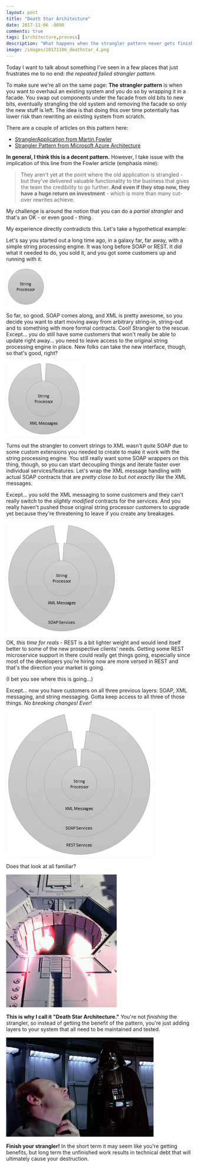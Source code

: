 ```yaml
---
layout: post
title: "Death Star Architecture"
date: 2017-11-06 -0800
comments: true
tags: [architecture,process]
description: "What happens when the strangler pattern never gets finished? Welcome to the Death Star."
image: /images/20171106_deathstar_4.png
---
```


Today I want to talk about something I've seen in a few places that just frustrates me to no end: _the repeated failed strangler pattern_.

To make sure we're all on the same page: **The strangler pattern** is when you want to overhaul an existing system and you do so by wrapping it in a facade. You swap out components under the facade from old bits to new bits, eventually strangling the old system and removing the facade so only the new stuff is left. The idea is that doing this over time potentially has lower risk than rewriting an existing system from scratch.

There are a couple of articles on this pattern here:

- [StranglerApplication from Martin Fowler](https://www.martinfowler.com/bliki/StranglerApplication.html)
- [Strangler Pattern from Microsoft Azure Architecture](https://docs.microsoft.com/en-us/azure/architecture/patterns/strangler)

**In general, I think this is a decent pattern.** However, I take issue with the implication of this line from the Fowler article (emphasis mine):

> They aren't yet at the point where the old application is strangled - but they've delivered valuable functionality to the business that gives the team the credibility to go further. **And even if they stop now, they have a huge return on investment** - which is more than many cut-over rewrites achieve.

My challenge is around the notion that you can do a _partial strangler_ and that's an OK - or even good - thing.

My experience directly contradicts this. Let's take a hypothetical example:

Let's say you started out a long time ago, in a galaxy far, far away, with a simple string processing engine. It was long before SOAP or REST. It did what it needed to do, you sold it, and you got some customers up and running with it.

![String processing engine](/images/20171106_deathstar_1.png)

So far, so good. SOAP comes along, and XML is pretty awesome, so you decide you want to start moving away from arbitrary string-in, string-out and to something with more formal contracts. Cool! Strangler to the rescue. Except... you do still have some customers that won't really be able to update right away... you need to leave access to the original string processing engine in place. New folks can take the new interface, though, so that's good, right?

![XML messages wrapping the string processing engine](/images/20171106_deathstar_2.png)

Turns out the strangler to convert strings to XML wasn't _quite_ SOAP due to some custom extensions you needed to create to make it work with the string processing engine. You still really want some SOAP wrappers on this thing, though, so you can start decoupling things and iterate faster over individual services/features. Let's wrap the XML message handling with actual SOAP contracts that are _pretty close to_ but _not exactly like_ the XML messages.

Except... you sold the XML messaging to some customers and they can't really switch to the _slightly modified_ contracts for the services. And you really haven't pushed those original string processor customers to upgrade yet because they're threatening to leave if you create any breakages.

![SOAP services wrapping XML messages wrapping the string processing engine](/images/20171106_deathstar_3.png)

OK, _this time for reals_ - REST is a bit lighter weight and would lend itself better to some of the new prospective clients' needs. Getting some REST microservice support in there could really get things going, especially since most of the developers you're hiring now are more versed in REST and that's the direction your market is going.

(I bet you see where this is going...)

Except... now you have customers on all three previous layers: SOAP, XML messaging, and string messaging. Gotta keep access to all three of those things. _No breaking changes! Ever!_

![REST services wrapping SOAP services wrapping XML messages wrapping the string processing engine](/images/20171106_deathstar_4.png)

Does that look at all familiar?

![Seems like a bit of a design flaw...](/images/20171106_deathstar_5.jpg)

**This is why I call it "Death Star Architecture."** You're not _finishing_ the strangler, so instead of getting the benefit of the pattern, you're just adding layers to your system that all need to be maintained and tested.

![Finish your strangler!](/images/20171106_deathstar_6.jpg)

**Finish your strangler!** In the short term it may seem like you're getting benefits, but long term the unfinished work results in technical debt that will ultimately cause your destruction.
